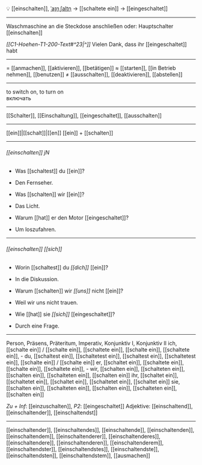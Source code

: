 💡 [[einschalten]], [ˈaɪ̯nˌʃaltn̩](https://youglish.com/pronounce/einschalten/german) → [[schaltete ein]] → [[eingeschaltet]]

---
Waschmaschine an die Steckdose anschließen oder:
Hauptschalter [[einschalten]]

*[[C1-Hoehen-T1-200-Text#^23|^]]* Vielen Dank, dass ihr [[eingeschaltet]] habt

---
= [[anmachen]], [[aktivieren]], [[betätigen]]
≈ [[starten]], [[in Betrieb nehmen]], [[benutzen]]
≠ [[ausschalten]], [[deaktivieren]], [[abstellen]]

---
to switch on, to turn on  
включать

---
[[Schalter]], [[Einschaltung]], [[eingeschaltet]], [[ausschalten]]

---
[[ein]]|[[schalt]]|[[en]]
[[ein]] + [[schalten]]


---
###### [[einschalten]] jN
- Was [[schaltest]] du [[ein]]?
- Den Fernseher.

- Was [[schalten]] wir [[ein]]?
- Das Licht.

- Warum [[hat]] er den Motor [[eingeschaltet]]?
- Um loszufahren.

---
###### [[einschalten]] *[[sich]]*
- Worin [[schaltest]] du *[[dich]]* [[ein]]?
- In die Diskussion.

- Warum [[schalten]] wir *[[uns]]* nicht [[ein]]?
- Weil wir uns nicht trauen.

- Wie [[hat]] sie *[[sich]]* [[eingeschaltet]]?
- Durch eine Frage.

---
Person, Präsens, Präteritum, Imperativ, Konjunktiv I, Konjunktiv II
ich, [[schalte ein]] / [[schalte ein]], [[schaltete ein]], [[schalte ein]], [[schaltete ein]], -
du, [[schaltest ein]], [[schaltetest ein]], [[schaltest ein]], [[schaltetest ein]], [[schalte ein]] / [[schalte ein]]
er, [[schaltet ein]], [[schaltete ein]], [[schalte ein]], [[schaltete ein]], -
wir, [[schalten ein]], [[schalteten ein]], [[schalten ein]], [[schalteten ein]], [[schalten ein]]
ihr, [[schaltet ein]], [[schaltetet ein]], [[schaltet ein]], [[schaltetet ein]], [[schaltet ein]]
sie, [[schalten ein]], [[schalteten ein]], [[schalten ein]], [[schalteten ein]], [[schalten ein]]

*Zu + Inf*: [[einzuschalten]], *P2*: [[eingeschaltet]]
Adjektive: [[einschaltend]], [[einschaltender]], [[einschaltendst]]

---
[[einschaltender]], [[einschaltendes]], [[einschaltende]], [[einschaltenden]], [[einschaltendem]], [[einschaltenderer]], [[einschaltenderes]], [[einschaltendere]], [[einschaltenderen]], [[einschaltenderem]], [[einschaltendster]], [[einschaltendstes]], [[einschaltendste]], [[einschaltendsten]], [[einschaltendstem]], [[ausmachen]]
